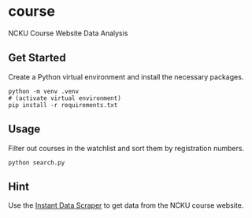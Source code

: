 # course

NCKU Course Website Data Analysis

## Get Started

Create a Python virtual environment and install the necessary packages.

```shell
python -m venv .venv
# (activate virtual environment)
pip install -r requirements.txt
```

## Usage

Filter out courses in the watchlist and sort them by registration numbers.

```shell
python search.py
```

## Hint

Use the [Instant Data Scraper](https://chromewebstore.google.com/detail/instant-data-scraper/ofaokhiedipichpaobibbnahnkdoiiah) to get data from the NCKU course website.
